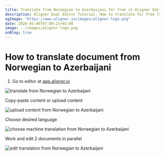 ```yaml
---
title: Translate from Norwegian to Azerbaijani for free in Aligner Editor
description: Aligner Dual Editor Tutorial. How to translate for free from Norwegian to Azerbaijani. Aligner is multilingual document management platform. 
ogImage: "https://www.aligner.io/images/aligner-logo.png"
date: 2020-05-06T07:09:21+03:00
image: ../images/aligner-logo.png
onBlog: true
---
```


# How to translate document from Norwegian to Azerbaijani

1. Go to editor at [app.aligner.io](https://app.aligner.io "Aligner App web page")

![translate from Norwegian to Azerbaijani](../aligner-blank-editor.png "translate from Norwegian to Azerbaijani")

Copy-paste content or upload content

![upload content from Norwegian to Azerbaijani](../aligner-uploaded-document.png "upload content from Norwegian to Azerbaijani")

Choose desired language

![choose machine translation from Norwegian to Azerbaijani](../aligner-language-dropdown.png "choose machine translation from Norwegian to Azerbaijani")

Work and edit 2 documents in parallel

![edit translation from Norwegian to Azerbaijani](../aligner-double-sitded-editor.png "edit translation from Norwegian to Azerbaijani")

